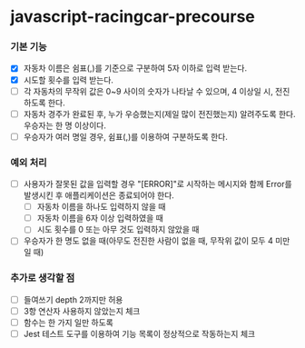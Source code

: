 # javascript-racingcar-precourse

### 기본 기능

- [x] 자동차 이름은 쉼표(,)를 기준으로 구분하여 5자 이하로 입력 받는다.
- [x] 시도할 횟수를 입력 받는다.
- [ ] 각 자동차의 무작위 값은 0~9 사이의 숫자가 나타날 수 있으며, 4 이상일 시, 전진하도록 한다.
- [ ] 자동차 경주가 완료된 후, 누가 우승했는지(제일 많이 전진했는지) 알려주도록 한다. 우승자는 한 명 이상이다.
- [ ] 우승자가 여러 명일 경우, 쉼표(,)를 이용하여 구분하도록 한다.

### 예외 처리

- [ ] 사용자가 잘못된 값을 입력할 경우 "[ERROR]"로 시작하는 메시지와 함께 Error를 발생시킨 후 애플리케이션은 종료되어야 한다.
  - [ ] 자동차 이름을 하나도 입력하지 않을 때
  - [ ] 자동차 이름을 6자 이상 입력하였을 때
  - [ ] 시도 횟수를 0 또는 아무 것도 입력하지 않았을 때
- [ ] 우승자가 한 명도 없을 때(아무도 전진한 사람이 없을 때, 무작위 값이 모두 4 미만일 때)

### 추가로 생각할 점

- [ ] 들여쓰기 depth 2까지만 허용
- [ ] 3항 연산자 사용하지 않았는지 체크
- [ ] 함수는 한 가지 일만 하도록
- [ ] Jest 테스트 도구를 이용하여 기능 목록이 정상적으로 작동하는지 체크
